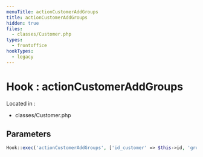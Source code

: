```yaml
---
menuTitle: actionCustomerAddGroups
title: actionCustomerAddGroups
hidden: true
files:
  - classes/Customer.php
types:
  - frontoffice
hookTypes:
  - legacy
---
```


# Hook : actionCustomerAddGroups

Located in :

  - classes/Customer.php

## Parameters

```php
Hook::exec('actionCustomerAddGroups', ['id_customer' => $this->id, 'groups' => $groups]);
```